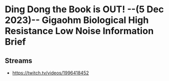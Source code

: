 # Ding Dong the Book is OUT! --(5 Dec 2023)-- Gigaohm Biological High Resistance Low Noise Information Brief

## Streams
- https://twitch.tv/videos/1996418452

